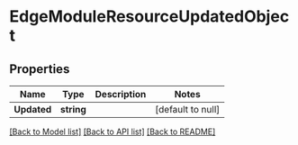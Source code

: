 # EdgeModuleResourceUpdatedObject

## Properties
Name | Type | Description | Notes
------------ | ------------- | ------------- | -------------
**Updated** | **string** |  | [default to null]

[[Back to Model list]](../README.md#documentation-for-models) [[Back to API list]](../README.md#documentation-for-api-endpoints) [[Back to README]](../README.md)


